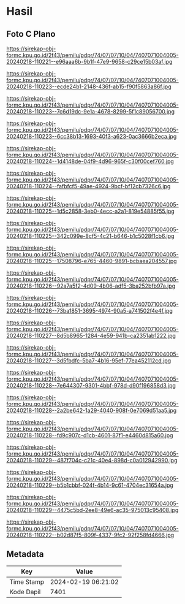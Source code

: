 # Hasil

## Foto C Plano

https://sirekap-obj-formc.kpu.go.id/2f43/pemilu/pdpr/74/07/07/10/04/7407071004005-20240218-110221--e96aaa6b-9b1f-47e9-9658-c29ce15b03af.jpg

https://sirekap-obj-formc.kpu.go.id/2f43/pemilu/pdpr/74/07/07/10/04/7407071004005-20240218-110223--ecde24b1-2148-436f-ab15-f90f5863a86f.jpg

https://sirekap-obj-formc.kpu.go.id/2f43/pemilu/pdpr/74/07/07/10/04/7407071004005-20240218-110223--7c6d19dc-9e1a-4678-8299-5f1c89056700.jpg

https://sirekap-obj-formc.kpu.go.id/2f43/pemilu/pdpr/74/07/07/10/04/7407071004005-20240218-110223--6cc38b13-1693-40f3-a623-0ac3666b2eca.jpg

https://sirekap-obj-formc.kpu.go.id/2f43/pemilu/pdpr/74/07/07/10/04/7407071004005-20240218-110224--1d4148de-04f9-4d96-965f-c30f00cef760.jpg

https://sirekap-obj-formc.kpu.go.id/2f43/pemilu/pdpr/74/07/07/10/04/7407071004005-20240218-110224--fafbfcf5-49ae-4924-9bcf-bf12cb7326c6.jpg

https://sirekap-obj-formc.kpu.go.id/2f43/pemilu/pdpr/74/07/07/10/04/7407071004005-20240218-110225--1d5c2858-3eb0-4ecc-a2a1-819e54885f55.jpg

https://sirekap-obj-formc.kpu.go.id/2f43/pemilu/pdpr/74/07/07/10/04/7407071004005-20240218-110225--342c099e-8cf5-4c21-b646-b1c5028f1cb6.jpg

https://sirekap-obj-formc.kpu.go.id/2f43/pemilu/pdpr/74/07/07/10/04/7407071004005-20240218-110225--17508796-e765-4460-9891-bcbaea204557.jpg

https://sirekap-obj-formc.kpu.go.id/2f43/pemilu/pdpr/74/07/07/10/04/7407071004005-20240218-110226--92a7a5f2-4d09-4b06-adf5-3ba252bfb97a.jpg

https://sirekap-obj-formc.kpu.go.id/2f43/pemilu/pdpr/74/07/07/10/04/7407071004005-20240218-110226--73ba1851-3695-4974-90a5-a741502f4e4f.jpg

https://sirekap-obj-formc.kpu.go.id/2f43/pemilu/pdpr/74/07/07/10/04/7407071004005-20240218-110227--8d5b8965-1284-4e59-941b-ca2351ab1222.jpg

https://sirekap-obj-formc.kpu.go.id/2f43/pemilu/pdpr/74/07/07/10/04/7407071004005-20240218-110227--3d5fbdfc-5ba7-4b16-95ef-77ea452112cd.jpg

https://sirekap-obj-formc.kpu.go.id/2f43/pemilu/pdpr/74/07/07/10/04/7407071004005-20240218-110228--7e644307-9301-4bbf-978d-d90f196858d3.jpg

https://sirekap-obj-formc.kpu.go.id/2f43/pemilu/pdpr/74/07/07/10/04/7407071004005-20240218-110228--2a2be642-1a29-4040-908f-0e7069d51aa5.jpg

https://sirekap-obj-formc.kpu.go.id/2f43/pemilu/pdpr/74/07/07/10/04/7407071004005-20240218-110228--fd9c907c-d1cb-4601-87f1-e4460d815a60.jpg

https://sirekap-obj-formc.kpu.go.id/2f43/pemilu/pdpr/74/07/07/10/04/7407071004005-20240218-110229--487f704c-c21c-40e4-898d-c0a012942990.jpg

https://sirekap-obj-formc.kpu.go.id/2f43/pemilu/pdpr/74/07/07/10/04/7407071004005-20240218-110229--b5b1cbbf-024f-4b14-9c61-4704ec31654a.jpg

https://sirekap-obj-formc.kpu.go.id/2f43/pemilu/pdpr/74/07/07/10/04/7407071004005-20240218-110229--4475c5bd-2ee8-49e6-ac35-975013c95408.jpg

https://sirekap-obj-formc.kpu.go.id/2f43/pemilu/pdpr/74/07/07/10/04/7407071004005-20240218-110222--b02d87f5-809f-4337-9fc2-92f258fd4666.jpg


## Metadata

| Key        | Value               |
| ---------- | ------------------- |
| Time Stamp | 2024-02-19 06:21:02 |
| Kode Dapil | 7401                |




